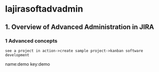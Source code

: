 # lajirasoftadvadmin

## 1. Overview of Advanced Administration in JIRA
### 1 Advanced concepts
```
see a project in action->create sample project->kanban software development
```
name:demo key:demo
